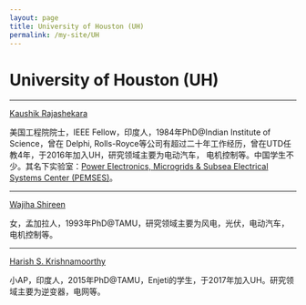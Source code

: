 ```yaml
---
layout: page
title: University of Houston (UH)
permalink: /my-site/UH
---
```

# University of Houston (UH)

---

[Kaushik Rajashekara](http://www.ee.uh.edu/faculty/rajashekara)

美国工程院院士，IEEE Fellow，印度人，1984年PhD@Indian Institute of Science，曾在 Delphi, Rolls-Royce等公司有超过二十年工作经历，曾在UTD任教4年，于2016年加入UH，研究领域主要为电动汽车，
电机控制等。中国学生不少。其名下实验室：[Power Electronics, Microgrids & Subsea Electrical Systems Center (PEMSES)](https://pemses.ece.uh.edu/)。

---

[Wajiha Shireen](https://uh.edu/technology/departments/et/people/faculty/?l=shireen&f=wajiha)

女，孟加拉人，1993年PhD@TAMU，研究领域主要为风电，光伏，电动汽车，电机控制等。

---

[Harish S. Krishnamoorthy](http://www.ee.uh.edu/faculty/krishnamoorthy)

小AP，印度人，2015年PhD@TAMU，Enjeti的学生，于2017年加入UH。研究领域主要为逆变器，电网等。
